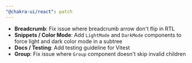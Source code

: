 ```yaml
---
"@chakra-ui/react": patch
---
```


- **Breadcrumb**: Fix issue where breadcrumb arrow don't flip in RTL
- **Snippets / Color Mode**: Add `LightMode` and `DarkMode` components to force
  light and dark color mode in a subtree
- **Docs / Testing**: Add testing guideline for Vitest
- **Group**: Fix issue where `Group` component doesn't skip invalid children
